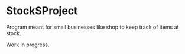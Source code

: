 # StockSProject
Program meant for small businesses like shop to keep track of items at stock. 

Work in progress.

